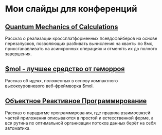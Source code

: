 # Мои слайды для конференций

## [Quantum Mechanics of Calculations](fibers)

Рассказ о реализации кроссплатформенных  псевдофайберов на основе перезапусков, позволяющих разбивать вычисления на кванты по 8мс, приостанавливать на асинхронных операциях и отменять их до полного завершения.

## [$mol - лучшее средство от геморроя](mol)

Рассказ об идеях, положенных в основу компактного высокоуровневого веб-фреймворка $mol.

## [Объектное Реактивное Программирование](orp)

Рассказ о парадигме программирования, где правила взаимосвязей частей приложения описываются в простой и естесственной форме, а вся рутина по оптимальной организации потоков данных берёт на себя автоматика.
